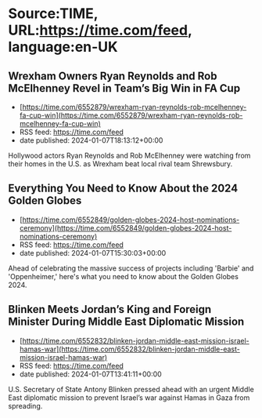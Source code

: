 # Source:TIME, URL:https://time.com/feed, language:en-UK

## Wrexham Owners Ryan Reynolds and Rob McElhenney Revel in Team’s Big Win in FA Cup
 - [https://time.com/6552879/wrexham-ryan-reynolds-rob-mcelhenney-fa-cup-win](https://time.com/6552879/wrexham-ryan-reynolds-rob-mcelhenney-fa-cup-win)
 - RSS feed: https://time.com/feed
 - date published: 2024-01-07T18:13:12+00:00

Hollywood actors Ryan Reynolds and Rob McElhenney were watching from their homes in the U.S. as Wrexham beat local rival team Shrewsbury.

## Everything You Need to Know About the 2024 Golden Globes
 - [https://time.com/6552849/golden-globes-2024-host-nominations-ceremony](https://time.com/6552849/golden-globes-2024-host-nominations-ceremony)
 - RSS feed: https://time.com/feed
 - date published: 2024-01-07T15:30:03+00:00

Ahead of celebrating the massive success of projects including 'Barbie' and 'Oppenheimer,' here's what you need to know about the Golden Globes 2024.

## Blinken Meets Jordan’s King and Foreign Minister During Middle East Diplomatic Mission
 - [https://time.com/6552832/blinken-jordan-middle-east-mission-israel-hamas-war](https://time.com/6552832/blinken-jordan-middle-east-mission-israel-hamas-war)
 - RSS feed: https://time.com/feed
 - date published: 2024-01-07T13:41:11+00:00

U.S. Secretary of State Antony Blinken pressed ahead with an urgent Middle East diplomatic mission to prevent Israel’s war against Hamas in Gaza from spreading.

